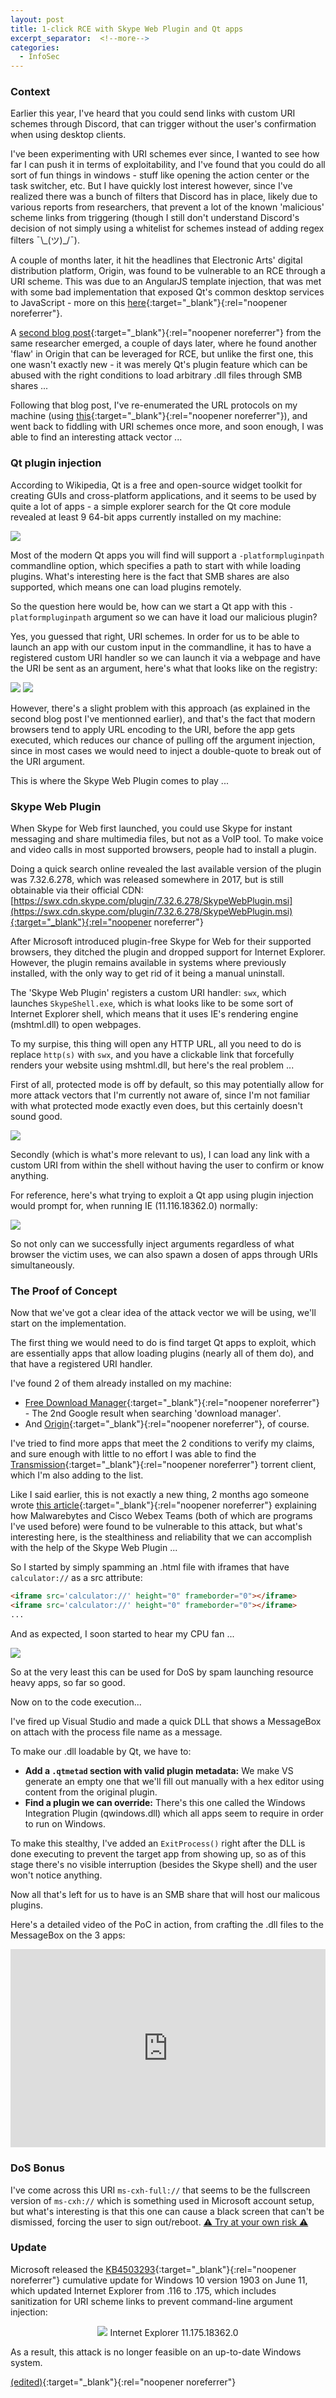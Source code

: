 ```yaml
---
layout: post
title: 1-click RCE with Skype Web Plugin and Qt apps
excerpt_separator:  <!--more-->
categories:
  - InfoSec
---
```


### Context


Earlier this year, I've heard that you could send links with custom URI schemes through Discord, that can trigger without the user's confirmation when using desktop clients.

I've been experimenting with URI schemes ever since, I wanted to see how far I can push it in terms of exploitability, and I've found that you could do all sort of fun things in windows - stuff like opening the action center or the task switcher, etc. But I have quickly lost interest however, since I've realized there was a bunch of filters that Discord has in place, likely due to various reports from researchers, that prevent a lot of the known 'malicious' scheme links from triggering (though I still don't understand Discord's decision of not simply using a whitelist for schemes instead of adding regex filters ¯&#92;&#95;(ツ)&#95;/¯).

A couple of months later, it hit the headlines that Electronic Arts' digital distribution platform, Origin, was found to be vulnerable to an RCE through a URI scheme. This was due to an AngularJS template injection, that was met with some bad implementation that exposed Qt's common desktop services to JavaScript - more on this [here](https://zeropwn.github.io/2019-05-13-xss-to-rce/){:target="_blank"}{:rel="noopener noreferrer"}.

A [second blog post](https://zeropwn.github.io/2019-05-22-fun-with-uri-handlers/){:target="_blank"}{:rel="noopener noreferrer"} from the same researcher emerged, a couple of days later, where he found another 'flaw' in Origin that can be leveraged for RCE, but unlike the first one, this one wasn't exactly new - it was merely Qt's plugin feature which can be abused with the right conditions to load arbitrary .dll files through SMB shares ...

Following that blog post, I've re-enumerated the URL protocols on my machine (using [this](https://github.com/ChiChou/LookForSchemes){:target="_blank"}{:rel="noopener noreferrer"}), and went back to fiddling with URI schemes once more, and soon enough, I was able to find an interesting attack vector ...


### Qt plugin injection


According to Wikipedia, Qt is a free and open-source widget toolkit for creating GUIs and cross-platform applications, and it seems to be used by quite a lot of apps - a simple explorer search for the Qt core module revealed at least 9 64-bit apps currently installed on my machine:

![](/assets/media/qtcoredll-explorer-search.png)

Most of the modern Qt apps you will find will support a `-platformpluginpath` commandline option, which specifies a path to start with while loading plugins. What's interesting here is the fact that SMB shares are also supported, which means one can load plugins remotely.

So the question here would be, how can we start a Qt app with this `-platformpluginpath` argument so we can have it load our malicious plugin?

Yes, you guessed that right, URI schemes. In order for us to be able to launch an app with our custom input in the commandline, it has to have a registered custom URI handler so we can launch it via a webpage and have the URI be sent as an argument, here's what that looks like on the registry:

![](/assets/media/fdm-regedit.png)
![](/assets/media/fdm-regedit2.png)

However, there's a slight problem with this approach (as explained in the second blog post I've mentionned earlier), and that's the fact that modern browsers tend to apply URL encoding to the URI, before the app gets executed, which reduces our chance of pulling off the argument injection, since in most cases we would need to inject a double-quote to break out of the URI argument.

This is where the Skype Web Plugin comes to play ...


### Skype Web Plugin


When Skype for Web first launched, you could use Skype for instant messaging and share multimedia files, but not as a VoIP tool. To make voice and video calls in most supported browsers, people had to install a plugin.

Doing a quick search online revealed the last available version of the plugin was 7.32.6.278, which was released somewhere in 2017, but is still obtainable via their official CDN: [https://swx.cdn.skype.com/plugin/7.32.6.278/SkypeWebPlugin.msi](https://swx.cdn.skype.com/plugin/7.32.6.278/SkypeWebPlugin.msi){:target="_blank"}{:rel="noopener noreferrer"}

After Microsoft introduced plugin-free Skype for Web for their supported browsers, they ditched the plugin and dropped support for Internet Explorer. However, the plugin remains available in systems where previously installed, with the only way to get rid of it being a manual uninstall.

The 'Skype Web Plugin' registers a custom URI handler: `swx`, which launches `SkypeShell.exe`, which is what looks like to be some sort of Internet Explorer shell, which means that it uses IE's rendering engine (mshtml.dll) to open webpages.

To my surpise, this thing will open any HTTP URL, all you need to do is replace `http(s)` with `swx`, and you have a clickable link that forcefully renders your website using mshtml.dll, but here's the real problem ...

First of all, protected mode is off by default, so this may potentially allow for more attack vectors that I'm currently not aware of, since I'm not familiar with what protected mode exactly even does, but this certainly doesn't sound good.

![](/assets/media/skypeshell-no-protected-mode.png)

Secondly (which is what's more relevant to us), I can load any link with a custom URI from within the shell without having the user to confirm or know anything.

For reference, here's what trying to exploit a Qt app using plugin injection would prompt for, when running IE (11.116.18362.0) normally:

![](/assets/media/ie-scheme-prompt.png)

So not only can we successfully inject arguments regardless of what browser the victim uses, we can also spawn a dosen of apps through URIs simultaneously.


### The Proof of Concept


Now that we've got a clear idea of the attack vector we will be using, we'll start on the implementation.

The first thing we would need to do is find target Qt apps to exploit, which are essentially apps that allow loading plugins (nearly all of them do), and that have a registered URI handler.

I've found 2 of them already installed on my machine:

- [Free Download Manager](//freedownloadmanager.org){:target="_blank"}{:rel="noopener noreferrer"} - The 2nd Google result when searching 'download manager'.
- And [Origin](//origin.com){:target="_blank"}{:rel="noopener noreferrer"}, of course.

I've tried to find more apps that meet the 2 conditions to verify my claims, and sure enough with little to no effort I was able to find the [Transmission](https://github.com/transmission/transmission){:target="_blank"}{:rel="noopener noreferrer"} torrent client, which I'm also adding to the list.

Like I said earlier, this is not exactly a new thing, 2 months ago someone wrote [this article](https://www.zerodayinitiative.com/blog/2019/4/3/loading-up-a-pair-of-qt-bugs-detailing-cve-2019-1636-and-cve-2019-6739){:target="_blank"}{:rel="noopener noreferrer"} explaining how Malwarebytes and Cisco Webex Teams (both of which are programs I've used before) were found to be vulnerable to this attack, but what's interesting here, is the stealthiness and reliability that we can accomplish with the help of the Skype Web Plugin ...

So I started by simply spamming an .html file with iframes that have `calculator://` as a src attribute:

```html
<iframe src='calculator://' height="0" frameborder="0"></iframe>
<iframe src='calculator://' height="0" frameborder="0"></iframe>
...
```

And as expected, I soon started to hear my CPU fan ...

![](/assets/media/calcspam.gif)

So at the very least this can be used for DoS by spam launching resource heavy apps, so far so good.

Now on to the code execution...

I've fired up Visual Studio and made a quick DLL that shows a MessageBox on attach with the process file name as a message.

To make our .dll loadable by Qt, we have to:
- **Add a `.qtmetad` section with valid plugin metadata:**
We make VS generate an empty one that we'll fill out manually with a hex editor using content from the original plugin.
- **Find a plugin we can override:**
There's this one called the Windows Integration Plugin (qwindows.dll) which all apps seem to require in order to run on Windows.

To make this stealthy, I've added an `ExitProcess()` right after the DLL is done executing to prevent the target app from showing up, so as of this stage there's no visible interruption (besides the Skype shell) and the user won't notice anything.

Now all that's left for us to have is an SMB share that will host our malicous plugins.

Here's a detailed video of the PoC in action, from crafting the .dll files to the MessageBox on the 3 apps:

<p style="position: relative; padding: 30px 0px 57% 0px; height: 0; overflow: hidden;"><iframe src="https://www.youtube.com/embed/xVZU-2Y0Pzc" width="100%" height="100%" frameborder="0" allow="accelerometer; autoplay; encrypted-media; gyroscope; picture-in-picture" allowfullscreen style="display: block; margin: 0px auto; position: absolute; top: 0; left: 0;"></iframe></p>


### DoS Bonus


I've come across this URI `ms-cxh-full://` that seems to be the fullscreen version of `ms-cxh://` which is something used in Microsoft account setup, but what's interesting is that this one can cause a black screen that can't be dismissed, forcing the user to sign out/reboot.
[⚠️ Try at your own risk ⚠️](ms-cxh-full://)


### Update


Microsoft released the [KB4503293](https://support.microsoft.com/en-us/help/4503293/windows-10-update-kb4503293){:target="_blank"}{:rel="noopener noreferrer"} cumulative update for Windows 10 version 1903 on June 11, which updated Internet Explorer from .116 to .175, which includes sanitization for URI scheme links to prevent command-line argument injection:

<p align="center">
  <img src="/assets/media/ie-scheme-prompt-new.png" /> Internet Explorer 11.175.18362.0
</p>

As a result, this attack is no longer feasible on an up-to-date Windows system.

[(edited)](https://github.com/thedroidgeek/0x41.cf/commits/master/_posts/2019-05-28-skype-web-plugin-ez-rce.md){:target="_blank"}{:rel="noopener noreferrer"}